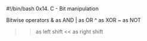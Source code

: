 #!/bin/bash
0x14. C - Bit manipulation

Bitwise operators
& as AND
| as OR
^ as XOR
~ as NOT
>> as left shift
<< as right shift
